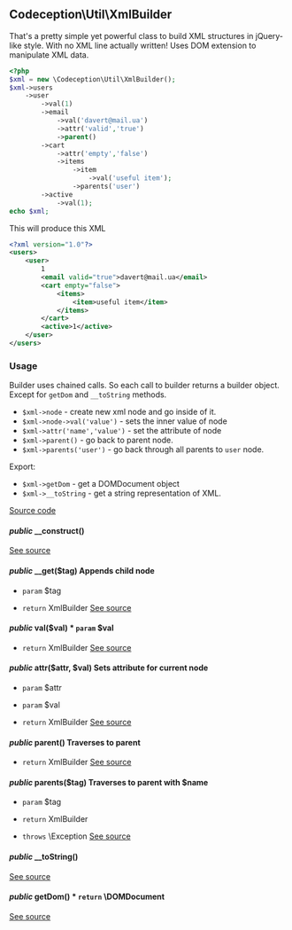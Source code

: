 
## Codeception\Util\XmlBuilder



That's a pretty simple yet powerful class to build XML structures in jQuery-like style. With no XML line actually written!
Uses DOM extension to manipulate XML data.

```php
<?php
$xml = new \Codeception\Util\XmlBuilder();
$xml->users
	->user
		->val(1)
		->email
			->val('davert@mail.ua')
			->attr('valid','true')
			->parent()
		->cart
			->attr('empty','false')
			->items
				->item
					->val('useful item');
				->parents('user')
		->active
			->val(1);
echo $xml;
```

This will produce this XML

```xml
<?xml version="1.0"?>
<users>
	<user>
		1
		<email valid="true">davert@mail.ua</email>
		<cart empty="false">
			<items>
				<item>useful item</item>
			</items>
		</cart>
		<active>1</active>
	</user>
</users>
```

### Usage

Builder uses chained calls. So each call to builder returns a builder object. Except for `getDom` and `__toString` methods.

 * `$xml->node` - create new xml node and go inside of it.
 * `$xml->node->val('value')` - sets the inner value of node
 * `$xml->attr('name','value')` - set the attribute of node
 * `$xml->parent()` - go back to parent node.
 * `$xml->parents('user')` - go back through all parents to `user` node.

Export:

 * `$xml->getDom` - get a DOMDocument object
 * `$xml->__toString` - get a string representation of XML.

[Source code](https://github.com/Codeception/Codeception/blob/master/src/Codeception/Util/XmlBuilder.php)

#### *public* __construct() 
[See source](https://github.com/Codeception/Codeception/blob/master/src/Codeception/Util/XmlBuilder.php#L77)
#### *public* __get($tag) Appends child node

 * `param`  $tag

 * `return`  XmlBuilder
[See source](https://github.com/Codeception/Codeception/blob/master/src/Codeception/Util/XmlBuilder.php#L90)
#### *public* val($val) * `param`  $val

 * `return`  XmlBuilder
[See source](https://github.com/Codeception/Codeception/blob/master/src/Codeception/Util/XmlBuilder.php#L103)
#### *public* attr($attr, $val) Sets attribute for current node

 * `param`  $attr
 * `param`  $val

 * `return`  XmlBuilder
[See source](https://github.com/Codeception/Codeception/blob/master/src/Codeception/Util/XmlBuilder.php#L117)
#### *public* parent() Traverses to parent

 * `return`  XmlBuilder
[See source](https://github.com/Codeception/Codeception/blob/master/src/Codeception/Util/XmlBuilder.php#L128)
#### *public* parents($tag) Traverses to parent with $name

 * `param`  $tag

 * `return`  XmlBuilder
 * `throws`  \Exception
[See source](https://github.com/Codeception/Codeception/blob/master/src/Codeception/Util/XmlBuilder.php#L142)
#### *public* __toString() 
[See source](https://github.com/Codeception/Codeception/blob/master/src/Codeception/Util/XmlBuilder.php#L162)
#### *public* getDom() * `return`  \DOMDocument
[See source](https://github.com/Codeception/Codeception/blob/master/src/Codeception/Util/XmlBuilder.php#L170)
